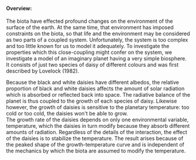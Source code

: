 #### Overview: 
The biota have effected 
profound changes on the environment of the surface of the earth. At the same 
time, that environment has  imposed constraints on the biota, so that life 
and the environment may be considered as two parts of a coupled system. 
Unfortunately, the system is too complex and too little known for us to model it adequately. 
To investigate the properties which this close-coupling might confer on 
the system, we investigate  a model of an imaginary planet having 
a very simple biosphere. It consists of just two species of daisy of 
different colours and was first described by Lovelock (1982).


Because the black and white daisies have different
albedos, the relative proportion of black and white daisies
affects the amount of solar radiation which is absorbed or reflected back into space. 
The radiative balance of the planet is thus coupled to the growth of each species
of daisy. Likewise however, the growth of daisies is sensitive to the planetary
temperature: too cold or too cold, the daisies won't be able to grow.  
The growth rate of the daisies depends on only one environmental 
variable, temperature, which the daisies in turn modify because they 
absorb different amounts of radiation. Regardless of the details of the 
interaction, the effect of the daisies is to stabilize the temperature. 
The result arises because of the peaked shape of the growth-temperature 
curve and is independent of the mechanics by which the biota are assumed 
to modify the temperature. 

